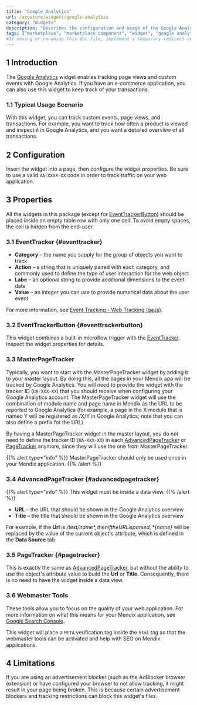 ```yaml
---
title: "Google Analytics"
url: /appstore/widgets/google-analytics
category: "Widgets"
description: "Describes the configuration and usage of the Google Analytics widget, which is available in the Mendix Marketplace."
tags: ["marketplace", "marketplace component", "widget", "google analytics", "eventtracker", "webmaster", "platform support"]
#If moving or renaming this doc file, implement a temporary redirect and let the respective team know they should update the URL in the product. See Mapping to Products for more details.
---
```


## 1 Introduction

The [Google Analytics](https://marketplace.mendix.com/link/component/105/) widget enables tracking page views and custom events with Google Analytics. If you have an e-commerce application, you can also use this widget to keep track of your transactions.

### 1.1 Typical Usage Scenario

With this widget, you can track custom events, page views, and transactions. For example, you want to track how often a product is viewed and inspect it in Google Analytics, and you want a detailed overview of all transactions.

## 2 Configuration

Insert the widget into a page, then configure the widget properties. Be sure to use a valid `UA-XXXX-XX` code in order to track traffic on your web application.

## 3 Properties

All the widgets in this package (except for [EventTrackerButton](#eventtrackerbutton)) should be placed inside an empty table row with only one cell. To avoid empty spaces, the cell is hidden from the end-user.

### 3.1 EventTracker {#eventtracker}

* **Category** – the name you supply for the group of objects you want to track
* **Action** – a string that is uniquely paired with each category, and commonly used to define the type of user interaction for the web object
* **Labe** – an optional string to provide additional dimensions to the event data
* **Value** – an integer you can use to provide numerical data about the user event

For more information, see [Event Tracking - Web Tracking (ga.js)](http://code.google.com/apis/analytics/docs/tracking/eventTrackerGuide.html).

### 3.2 EventTrackerButton {#eventtrackerbutton}

This widget combines a built-in microflow trigger with the [EventTracker](#eventtracker). Inspect the widget properties for details.

### 3.3 MasterPageTracker

Typically, you want to start with the MasterPageTracker widget by adding it to your master layout. By doing this, all the pages in your Mendix app will be tracked by Google Analytics. You will need to provide the widget with the tracker ID (`UA-XXX-XX`) that you should receive when configuring your Google Analytics account. The MasterPageTracker widget will use the combination of module name and page name in Mendix as the URL to be reported to Google Analytics (for example, a page in the X module that is named Y will be registered as /X/Y in Google Analytics; note that you can also define a prefix for the URL).

By having a MasterPageTracker widget in the master layout, you do not need to define the tracker ID (`UA-XXX-XX`) in each [AdvancedPageTracker](#advancedpagetracker) or [PageTracker](#pagetracker) anymore, since they will use the one from MasterPageTracker.

{{% alert type="info" %}}
MasterPageTracker should only be used once in your Mendix application.
{{% /alert %}}

### 3.4 AdvancedPageTracker {#advancedpagetracker}

{{% alert type="info" %}}
This widget must be inside a data view.
{{% /alert %}}

* **URL** – the URL that should be shown in the Google Analytics overview
* **Title** – the title that should be shown in the Google Analytics overview

For example, if the **Url** is */test/${name}*, then if the URL is parsed, *${name}* will be replaced by the value of the current object's attribute, which is defined in the **Data Source** tab. 

### 3.5 PageTracker {#pagetracker}

This is exactly the same as [AdvancedPageTracker](#advancedpagetracker), but without the ability to use the object's attribute value to build the **Url** or **Title**. Consequently, there is no need to have the widget inside a data view.

### 3.6 Webmaster Tools

These tools allow you to focus on the quality of your web application. For more information on what this means for your Mendix application, see [Google Search Console](https://search.google.com/search-console/about).

This widget will place a `META` verification tag inside the `html` tag so that the webmaster tools can be activated and help with SEO on Mendix applications.

## 4 Limitations

If you are using an advertisement blocker (such as the AdBlocker browser extension) or have configured your browser to not allow tracking, it might result in your page being broken. This is because certain advertisement blockers and tracking restrictions can block this widget's files. 
